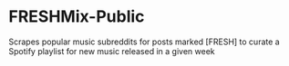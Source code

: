 # FRESHMix-Public
Scrapes popular music subreddits for posts marked [FRESH] to curate a Spotify playlist for new music released in a given week
